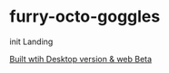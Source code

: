 # furry-octo-goggles
init Landing 

[Built wtih Desktop version & web Beta](http://pingendo.com/v4-beta/)

